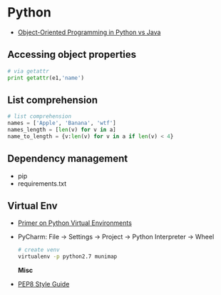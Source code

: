 # Python

* [Object-Oriented Programming in Python vs Java](https://realpython.com/oop-in-python-vs-java/#inheritance-and-polymorphism)

## Accessing object properties

```python
# via getattr
print getattr(e1,'name')
```


## List comprehension

```python
# list comprehension
names = ['Apple', 'Banana', 'wtf']
names_length = [len(v) for v in a]
name_to_length = {v:len(v) for v in a if len(v) < 4}
```

## Dependency management

* pip
* requirements.txt

## Virtual Env

* [Primer on Python Virtual Environments](https://realpython.com/python-virtual-environments-a-primer/)
* PyCharm: File -&gt; Settings -&gt; Project -&gt; Python Interpreter -&gt; Wheel

  ```bash
  # create venv
  virtualenv -p python2.7 munimap
  ```

  **Misc**

* [PEP8 Style Guide](https://www.python.org/dev/peps/pep-0008/)
